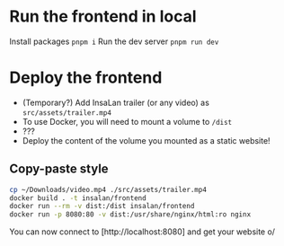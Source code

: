 # Run the frontend in local

Install packages
`pnpm i`
Run the dev server
`pnpm run dev`

# Deploy the frontend

- (Temporary?) Add InsaLan trailer (or any video) as `src/assets/trailer.mp4`
- To use Docker, you will need to mount a volume to `/dist`
- ???
- Deploy the content of the volume you mounted as a static website!

## Copy-paste style

```sh
cp ~/Downloads/video.mp4 ./src/assets/trailer.mp4
docker build . -t insalan/frontend
docker run --rm -v dist:/dist insalan/frontend
docker run -p 8080:80 -v dist:/usr/share/nginx/html:ro nginx
```

You can now connect to [http://localhost:8080] and get your website o/
